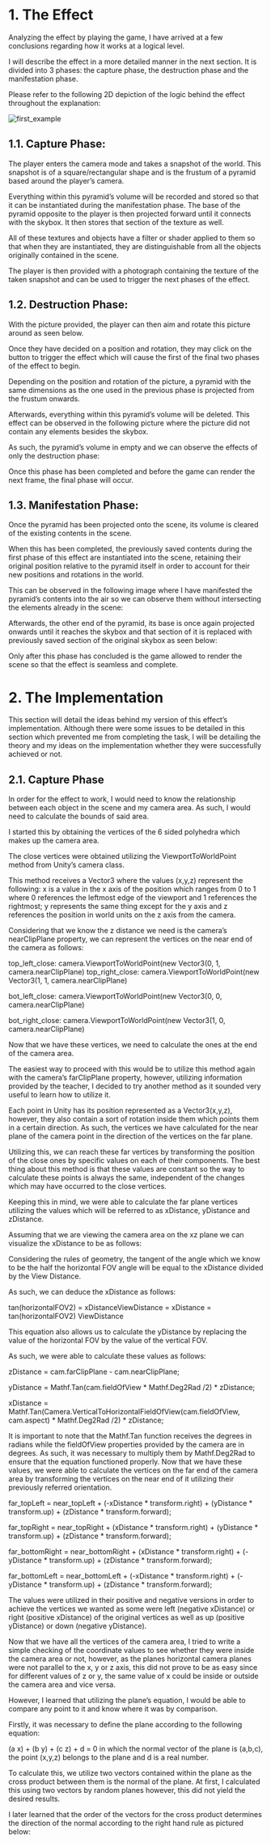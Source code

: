 # 1. The Effect
Analyzing the effect by playing the game, I have arrived at a few conclusions regarding how it works at a logical level.

I will describe the effect in a more detailed manner in the next section. It is divided into 3 phases: the capture phase, the destruction phase and the manifestation phase.

Please refer to the following 2D depiction of the logic behind the effect throughout the explanation:

![first_example](./report_images/first_example.png)

## 1.1. Capture Phase:
The player enters the camera mode and takes a snapshot of the world. This snapshot is of a square/rectangular shape and is the frustum of a pyramid based around the player’s camera.



Everything within this pyramid’s volume will be recorded and stored so that it can be instantiated during the manifestation phase. The base of the pyramid opposite to the player is then projected forward until it connects with the skybox. It then stores that section of the texture as well.

All of these textures and objects have a filter or shader applied to them so that when they are instantiated, they are distinguishable from all the objects originally contained in the scene.

The player is then provided with a photograph containing the texture of the taken snapshot 
and can be used to trigger the next phases of the effect.


## 1.2. Destruction Phase:
With the picture provided, the player can then aim and rotate this picture around as seen below.

Once they have decided on a position and rotation, they may click on the button to trigger the effect which will cause the first of the final two phases of the effect to begin.

Depending on the position and rotation of the picture, a pyramid with the same dimensions as the one used in the previous phase is projected from the frustum onwards.

Afterwards, everything within this pyramid’s volume will be deleted. This effect can be observed in the following picture where the picture did not contain any elements besides the skybox.

As such, the pyramid’s volume in empty and we can observe the effects of only the destruction phase:



Once this phase has been completed and before the game can render the next frame, the final phase will occur.

## 1.3. Manifestation Phase:
Once the pyramid has been projected onto the scene, its volume is cleared of the existing contents in the scene.

When this has been completed, the previously saved contents during the first phase of this effect are instantiated into the scene, retaining their original position relative to the pyramid itself in order to account for their new positions and rotations in the world.

This can be observed in the following image where I have manifested the pyramid’s contents into the air so we can observe them without intersecting the elements already in the scene:



Afterwards, the other end of the pyramid, its base is once again projected onwards until it reaches the skybox and that section of it is replaced with previously saved section of the original skybox as seen below:



Only after this phase has concluded is the game allowed to render the scene so that the effect is seamless and complete.

# 2. The Implementation

This section will detail the ideas behind my version of this effect’s implementation. Although there were some issues to be detailed in this section which prevented me from completing the task, I will be detailing the theory and my ideas on the implementation whether they were successfully achieved or not.

## 2.1. Capture Phase
In order for the effect to work, I would need to know the relationship between each object in the scene and my camera area. As such, I would need to calculate the bounds of said area.

I started this by obtaining the vertices of the 6 sided polyhedra which makes up the camera area.

The close vertices were obtained utilizing the ViewportToWorldPoint method from Unity’s camera class.

This method receives a Vector3 where the values (x,y,z) represent the following: x is a value in the x axis of the position which ranges from 0 to 1 where 0 references the leftmost edge of the viewport and 1 references the rightmost; y represents the same thing except for the y axis and z references the position in world units on the z axis from the camera.

Considering that we know the z distance we need is the camera’s nearClipPlane property, we can represent the vertices on the near end of the camera as follows:

top_left_close: camera.ViewportToWorldPoint(new Vector3(0, 1, camera.nearClipPlane)
top_right_close: camera.ViewportToWorldPoint(new Vector3(1, 1, camera.nearClipPlane)

bot_left_close: camera.ViewportToWorldPoint(new Vector3(0, 0, camera.nearClipPlane)

bot_right_close: camera.ViewportToWorldPoint(new Vector3(1, 0, camera.nearClipPlane)

Now that we have these vertices, we need to calculate the ones at the end of the camera area.

The easiest way to proceed with this would be to utilize this method again with the camera’s farClipPlane property, however, utilizing information provided by the teacher, I decided to try another method as it sounded very useful to learn how to utilize it.

Each point in Unity has its position represented as a Vector3(x,y,z), however, they also contain a sort of rotation inside them which points them in a certain direction. As such, the vertices we have calculated for the near plane of the camera point in the direction of the vertices on the far plane.

Utilizing this, we can reach these far vertices by transforming the position of the close ones by specific values on each of their components. The best thing about this method is that these values are constant so the way to calculate these points is always the same, independent of the changes which may have occurred to the close vertices.

Keeping this in mind, we were able to calculate the far plane vertices utilizing the values which will be referred to as xDistance, yDistance and zDistance.

Assuming that we are viewing the camera area on the xz plane we can visualize the xDistance to be as follows:


Considering the rules of geometry, the tangent of the angle which we know to be the half the horizontal FOV angle will be equal to the xDistance divided by the View Distance.

As such, we can deduce the xDistance as follows:

tan(horizontalFOV2) = xDistanceViewDistance = xDistance = tan(horizontalFOV2) ViewDistance

This equation also allows us to calculate the yDistance by replacing the value of the horizontal FOV by the value of the vertical FOV.

As such, we were able to calculate these values as follows:

zDistance = cam.farClipPlane - cam.nearClipPlane;

yDistance = Mathf.Tan(cam.fieldOfView * Mathf.Deg2Rad /2) * zDistance;

xDistance = Mathf.Tan(Camera.VerticalToHorizontalFieldOfView(cam.fieldOfView, cam.aspect) * Mathf.Deg2Rad /2) * zDistance;

It is important to note that the Mathf.Tan function receives the degrees in radians while the fieldOfView properties provided by the camera are in degrees. As such, it was necessary to multiply them by Mathf.Deg2Rad to ensure that the equation functioned properly.
Now that we have these values, we were able to calculate the vertices on the far end of the camera area by transforming the vertices on the near end of it utilizing their previously referred orientation.

far_topLeft = near_topLeft + (-xDistance * transform.right)
                                           + (yDistance * transform.up)
                                           + (zDistance * transform.forward);

far_topRight = near_topRight + (xDistance * transform.right)
                                                + (yDistance * transform.up)
                                                + (zDistance * transform.forward);

far_bottomRight = near_bottomRight + (xDistance * transform.right)
                                                            + (-yDistance * transform.up)
                                                            + (zDistance * transform.forward);

far_bottomLeft = near_bottomLeft + (-xDistance * transform.right)
                                                       + (-yDistance * transform.up)
                                                       + (zDistance * transform.forward);

The values were utilized in their positive and negative versions in order to achieve the vertices we wanted as some were left (negative xDistance) or right (positive xDistance) of the original vertices as well as up (positive yDistance) or down (negative yDistance). 

Now that we have all the vertices of the camera area, I tried to write a simple checking of the coordinate values to see whether they were inside the camera area or not, however, as the planes horizontal camera planes were not parallel to the x, y or z axis, this did not prove to be as easy since for different values of z or y, the same value of x could be inside or outside the camera area and vice versa.


However, I learned that utilizing the plane’s equation, I would be able to compare any point to it and know where it was by comparison.

Firstly, it was necessary to define the plane according to the following equation:

(a  x) + (b  y) + (c  z) + d  = 0 in which the normal vector of the plane is (a,b,c), the point (x,y,z) belongs to the plane and d is a real number.

To calculate this, we utilize two vectors contained within the plane as the cross product between them is the normal of the plane. At first, I calculated this using two vectors by random planes however, this did not yield the desired results.

I later learned that the order of the vectors for the cross product determines the direction of the normal according to the right hand rule as pictured below:










